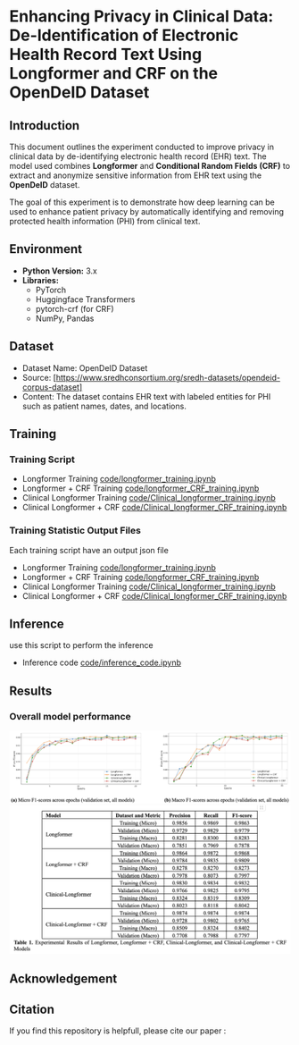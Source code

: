 # Enhancing Privacy in Clinical Data: De-Identification of Electronic Health Record Text Using Longformer and CRF on the OpenDeID Dataset

## Introduction

This document outlines the experiment conducted to improve privacy in clinical data by de-identifying electronic health record (EHR) text. The model used combines **Longformer** and **Conditional Random Fields (CRF)** to extract and anonymize sensitive information from EHR text using the **OpenDeID** dataset.

The goal of this experiment is to demonstrate how deep learning can be used to enhance patient privacy by automatically identifying and removing protected health information (PHI) from clinical text.


## Environment
- **Python Version:** 3.x
- **Libraries:**
  - PyTorch
  - Huggingface Transformers
  - pytorch-crf (for CRF)
  - NumPy, Pandas

## Dataset
- Dataset Name: OpenDeID Dataset
- Source: [https://www.sredhconsortium.org/sredh-datasets/opendeid-corpus-dataset]
- Content: The dataset contains EHR text with labeled entities for PHI such as patient names, dates, and locations.

## Training
### Training Script
- Longformer Training [code/longformer_training.ipynb](https://github.com/danangwijaya750/Longformer-EHR-DeID/blob/master/code/longformer_training.ipynb)
- Longformer + CRF Training [code/longformer_CRF_training.ipynb](https://github.com/danangwijaya750/Longformer-EHR-DeID/blob/master/code/longformer_CRF_training.ipynb)
- Clinical Longformer Training [code/Clinical_longformer_training.ipynb](https://github.com/danangwijaya750/Longformer-EHR-DeID/blob/master/code/Clinical_longformer_training.ipynb)
- Clinical Longformer + CRF [code/Clinical_longformer_CRF_training.ipynb](https://github.com/danangwijaya750/Longformer-EHR-DeID/blob/master/code/Clinical_longformer_CRF_training.ipynb)
### Training Statistic Output Files
Each training script have an output json file
- Longformer Training [code/longformer_training.ipynb](https://github.com/danangwijaya750/Longformer-EHR-DeID/blob/master/code/training_stat_longformer.json)
- Longformer + CRF Training [code/longformer_CRF_training.ipynb](https://github.com/danangwijaya750/Longformer-EHR-DeID/blob/master/code/training_stat_longformerCRF.json)
- Clinical Longformer Training [code/Clinical_longformer_training.ipynb](https://github.com/danangwijaya750/Longformer-EHR-DeID/blob/master/code/Clinical_training_stat_longformer.json)
- Clinical Longformer + CRF [code/Clinical_longformer_CRF_training.ipynb](https://github.com/danangwijaya750/Longformer-EHR-DeID/blob/master/code/Clinical_training_stat_longformerCRF.json)
## Inference
use this script to perform the inference
- Inference code [code/inference_code.ipynb](https://github.com/danangwijaya750/Longformer-EHR-DeID/blob/master/code/inference_code.ipynb)
## Results
### Overall model performance
![Overall Model Performance](images/overall_performance.png)
![Training Validation Results](images/training_results.png)

## Acknowledgement

## Citation
If you find this repository is helpfull, please cite our paper :
